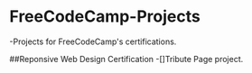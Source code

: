 # FreeCodeCamp-Projects
-Projects for FreeCodeCamp's certifications.

##Reponsive Web Design Certification
-[]Tribute Page project.
